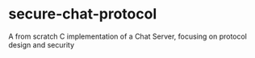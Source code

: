 # secure-chat-protocol
A from scratch C implementation of a Chat Server, focusing on protocol design and security
